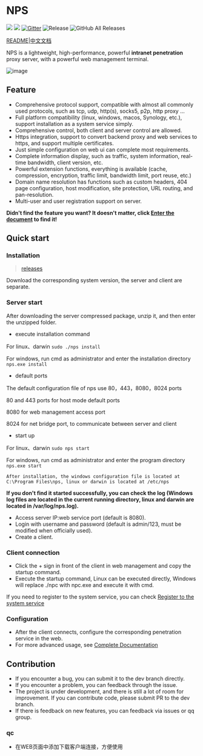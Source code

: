 
# NPS
![](https://img.shields.io/github/stars/ehang-io/nps.svg)   ![](https://img.shields.io/github/forks/ehang-io/nps.svg)
[![Gitter](https://badges.gitter.im/cnlh-nps/community.svg)](https://gitter.im/cnlh-nps/community?utm_source=badge&utm_medium=badge&utm_campaign=pr-badge)
![Release](https://github.com/ehang-io/nps/workflows/Release/badge.svg)
![GitHub All Releases](https://img.shields.io/github/downloads/ehang-io/nps/total)

[README](https://github.com/ehang-io/nps/blob/master/README.md)|[中文文档](https://github.com/ehang-io/nps/blob/master/README_zh.md)

NPS is a lightweight, high-performance, powerful **intranet penetration** proxy server, with a powerful web management terminal.


![image](https://github.com/ehang-io/nps/blob/master/image/web.png?raw=true)

## Feature

- Comprehensive protocol support, compatible with almost all commonly used protocols, such as tcp, udp, http(s), socks5, p2p, http proxy ...
- Full platform compatibility (linux, windows, macos, Synology, etc.), support installation as a system service simply.
- Comprehensive control, both client and server control are allowed.
- Https integration, support to convert backend proxy and web services to https, and support multiple certificates.
- Just simple configuration on web ui can complete most requirements.
- Complete information display, such as traffic, system information, real-time bandwidth, client version, etc.
- Powerful extension functions, everything is available (cache, compression, encryption, traffic limit, bandwidth limit, port reuse, etc.)
- Domain name resolution has functions such as custom headers, 404 page configuration, host modification, site protection, URL routing, and pan-resolution.
- Multi-user and user registration support on server.

**Didn't find the feature you want? It doesn't matter, click [Enter the document](https://ehang-io.github.io/nps/) to find it!**

## Quick start

### Installation

> [releases](https://github.com/ehang-io/nps/releases)

Download the corresponding system version, the server and client are separate.

### Server start

After downloading the server compressed package, unzip it, and then enter the unzipped folder.

- execute installation command

For linux、darwin ```sudo ./nps install```

For windows, run cmd as administrator and enter the installation directory ```nps.exe install```

- default ports

The default configuration file of nps use 80，443，8080，8024 ports

80 and 443 ports for host mode default ports

8080 for web management access port

8024 for net bridge port, to communicate between server and client

- start up

For linux、darwin ```sudo nps start```

For windows, run cmd as administrator and enter the program directory ```nps.exe start```

```After installation, the windows configuration file is located at C:\Program Files\nps, linux or darwin is located at /etc/nps```

**If you don't find it started successfully, you can check the log (Windows log files are located in the current running directory, linux and darwin are located in /var/log/nps.log).**

- Access server IP:web service port (default is 8080).
- Login with username and password (default is admin/123, must be modified when officially used).
- Create a client.

### Client connection
- Click the + sign in front of the client in web management and copy the startup command.
- Execute the startup command, Linux can be executed directly, Windows will replace ./npc with npc.exe and execute it with cmd.


If you need to register to the system service, you can check [Register to the system service](https://ehang-io.github.io/nps/#/use?id=注册到系统服务)

### Configuration
- After the client connects, configure the corresponding penetration service in the web.
- For more advanced usage, see [Complete Documentation](https://ehang-io.github.io/nps/)

## Contribution
- If you encounter a bug, you can submit it to the dev branch directly.
- If you encounter a problem, you can feedback through the issue.
- The project is under development, and there is still a lot of room for improvement. If you can contribute code, please submit PR to the dev branch.
- If there is feedback on new features, you can feedback via issues or qq group.

### qc
- 在WEB页面中添加下载客户端连接，方便使用
